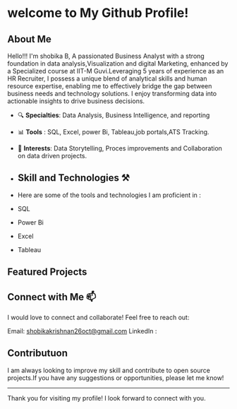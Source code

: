 # welcome to My Github Profile!

## About Me
Hello!!! I'm shobika B, A passionated Business Analyst with a strong foundation in data analysis,Visualization and digital Marketing, enhanced by a Specialized course at IIT-M Guvi.Leveraging 5 years of experience as an HR Recruiter, I possess a unique blend of analytical skills and human resource expertise, enabling me to effectively bridge the gap between business needs and technology solutions. I enjoy transforming data into actionable insights to drive business decisions.

- 🔍 **Specialties**: Data Analysis, Business Intelligence, and reporting
- 📊 **Tools** : SQL, Excel, power Bi, Tableau,job portals,ATS Tracking.
- 🤝 **Interests**: Data Storytelling, Proces improvements and Collaboration on data driven projects.

- ## Skill and Technologies ⚒️
- Here are some of the tools and technologies I am proficient in :
-  SQL
-  Power Bi
-  Excel
-  Tableau

## Featured Projects ##

## Connect with Me  📫
I would love to connect and collaborate! Feel free to reach out:

Email: shobikakrishnan26oct@gmail.com 
LinkedIn :

## Contributuon 
I am always looking to improve my skill and contribute to open source projects.If you have any suggestions or opportunities, please let me know!


----
Thank you for visiting my profile! I look forward to connect with you.
